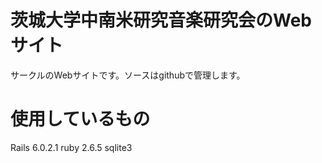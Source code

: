 # 茨城大学中南米研究音楽研究会のWebサイト
サークルのWebサイトです。ソースはgithubで管理します。

# 使用しているもの
Rails 6.0.2.1
ruby 2.6.5
sqlite3